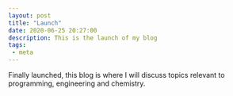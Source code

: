 ```yaml
---
layout: post
title: "Launch"
date: 2020-06-25 20:27:00
description: This is the launch of my blog
tags:
 - meta
---
```


Finally launched, this blog is where I will discuss topics relevant to programming, engineering and chemistry.